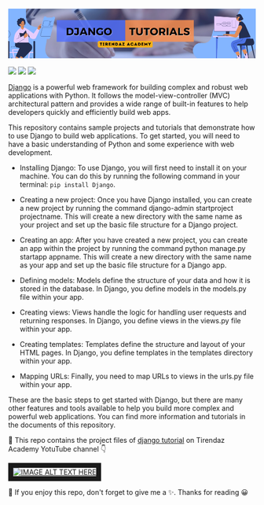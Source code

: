 ![](https://github.com/DevNoctis1001/Django-Tutorial-Project/blob/main/Images/Django.png)

[![](https://img.shields.io/badge/Python-00092C?&style=plastic&logo=python&logoColor=white)]()
[![](https://img.shields.io/badge/Django-DC3535?style=plastic&logo=django&logoColor=white)]()
[![](https://img.shields.io/badge/WebSite-FF6E31?&style=plastic&logo=website&logoColor=white)]()

[Django](https://www.djangoproject.com/) is a powerful web framework for building complex and robust web applications with Python. It follows the model-view-controller (MVC) architectural pattern and provides a wide range of built-in features to help developers quickly and efficiently build web apps.

This repository contains sample projects and tutorials that demonstrate how to use Django to build web applications. To get started, you will need to have a basic understanding of Python and some experience with web development.

- Installing Django: To use Django, you will first need to install it on your machine. You can do this by running the following command in your terminal: `pip install Django`.

- Creating a new project: Once you have Django installed, you can create a new project by running the command django-admin startproject projectname. This will create a new directory with the same name as your project and set up the basic file structure for a Django project.

- Creating an app: After you have created a new project, you can create an app within the project by running the command python manage.py startapp appname. This will create a new directory with the same name as your app and set up the basic file structure for a Django app.

- Defining models: Models define the structure of your data and how it is stored in the database. In Django, you define models in the models.py file within your app.

- Creating views: Views handle the logic for handling user requests and returning responses. In Django, you define views in the views.py file within your app.

- Creating templates: Templates define the structure and layout of your HTML pages. In Django, you define templates in the templates directory within your app.                          
  
- Mapping URLs: Finally, you need to map URLs to views in the urls.py file within your app.

These are the basic steps to get started with Django, but there are many other features and tools available to help you build more complex and powerful web applications. You can find more information and tutorials in the documents of this repository.

🚀 This repo contains the project files of [django tutorial](https://www.youtube.com/watch?v=LiiSsTuR6Xk) on Tirendaz Academy YotuTube channel 👇

<a href="http://www.youtube.com/watch?feature=player_embedded&v=LiiSsTuR6Xk" target="_blank"><img src="http://img.youtube.com/vi/LiiSsTuR6Xk/0.jpg" alt="IMAGE ALT TEXT HERE" width="480" height="360" border="10" /></a>

📌 If you enjoy this repo, don't forget to give me a ✨. Thanks for reading 😀



